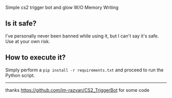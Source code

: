 Simple cs2 trigger bot and glow W/O Memory Writing

## Is it safe?
I've personally never been banned while using it, but I can't say it's safe. Use at your own risk.

## How to execute it?
Simply perform a `pip install -r requirements.txt` and proceed to run the Python script.

---
thanks https://github.com/im-razvan/CS2_TriggerBot for some code
